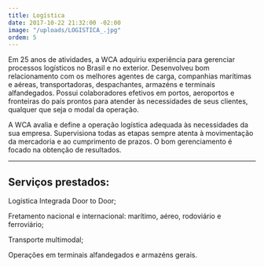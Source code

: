 ```yaml
---
title: Logística
date: 2017-10-22 21:32:00 -02:00
image: "/uploads/LOGISTICA_.jpg"
ordem: 5
---
```


Em 25 anos de atividades, a WCA adquiriu experiência para gerenciar processos logísticos no Brasil e no exterior. Desenvolveu bom relacionamento com os melhores agentes de carga, companhias marítimas e aéreas, transportadoras, despachantes, armazéns e terminais alfandegados. Possui colaboradores efetivos em portos, aeroportos e fronteiras do país prontos para atender às necessidades de seus clientes, qualquer que seja o modal da operação.

A WCA avalia e define a operação logística adequada às necessidades da sua empresa. Supervisiona todas as etapas sempre atenta à movimentação da mercadoria e ao cumprimento de prazos. O bom gerenciamento é focado na obtenção de resultados.

---

## Serviços prestados:  

Logística Integrada Door to Door;

Fretamento nacional e internacional: marítimo, aéreo, rodoviário e ferroviário;

Transporte multimodal;

Operações em terminais alfandegados e armazéns gerais.
